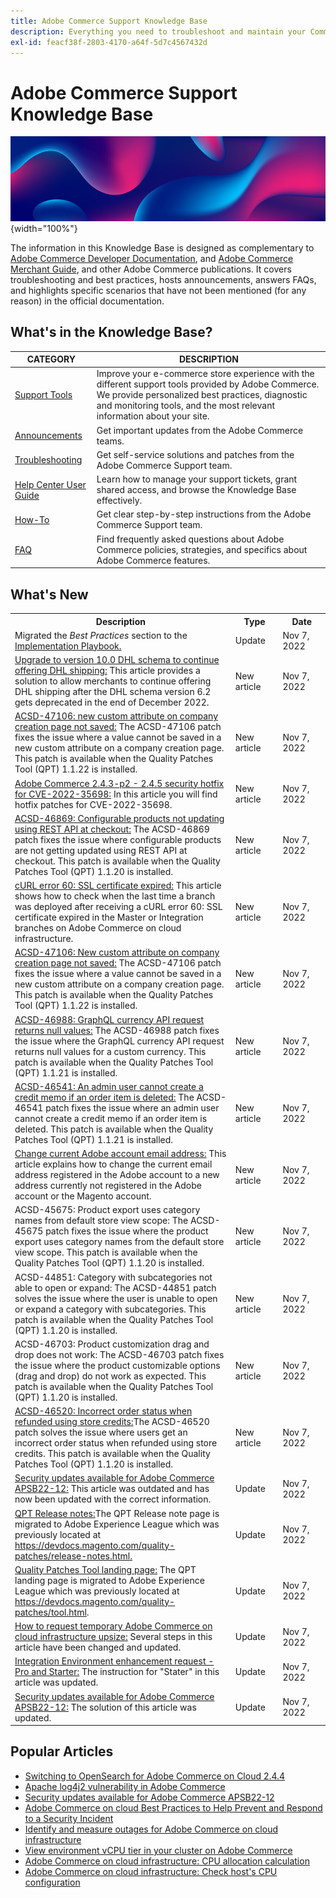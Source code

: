 ```yaml
---
title: Adobe Commerce Support Knowledge Base
description: Everything you need to troubleshoot and maintain your Commerce store.
exl-id: feacf38f-2803-4170-a64f-5d7c4567432d
---
```

# Adobe Commerce Support Knowledge Base

![Knowledge Base homepage](../help/assets/knowledge-base-home-page-cover.jpg){width="100%"}

The information in this Knowledge Base is designed as complementary to [Adobe Commerce Developer Documentation](https://developer.adobe.com/commerce/docs), and [Adobe Commerce Merchant Guide](https://experienceleague.adobe.com/docs/commerce-admin/user-guides/home.html), and other Adobe Commerce publications. It covers troubleshooting and best practices, hosts announcements, answers FAQs, and highlights specific scenarios that have not been mentioned (for any reason) in the official documentation.

## What's in the Knowledge Base?

| CATEGORY | DESCRIPTION | 
| --- | --- |
| [Support Tools](/help/support-tools/overview.md) | Improve your e-commerce store experience with the different support tools provided by Adobe Commerce. We provide personalized best practices, diagnostic and monitoring tools, and the most relevant information about your site. |
| [Announcements](/help/announcements/overview.md) | Get important updates from the Adobe Commerce teams. |
| [Troubleshooting](/help/troubleshooting/overview.md) | Get self-service solutions and patches from the Adobe Commerce Support team. |
| [Help Center User Guide](/help/help-center-guide/help-center/magento-help-center-user-guide.md) | Learn how to manage your support tickets, grant shared access, and browse the Knowledge Base effectively. |
| [How-To](/help/how-to/overview.md) | Get clear step-by-step instructions from the Adobe Commerce Support team. |
| [FAQ](/help/faq/overview.md) | Find frequently asked questions about Adobe Commerce policies, strategies, and specifics about Adobe Commerce features. | 

## What's New

<table style="width:100%">
 <tr>
  <th style="width:70%">Description</th>
  <th style="width:15%">Type</th>
  <th style="width:15%">Date</th>
 </tr>

 <tr>
  <td>
  Migrated the <em>Best Practices</em> section to the <a href="https://experienceleague.adobe.com/docs/commerce-operations/implementation-playbook/best-practices/phases.html">Implementation Playbook.</a>
  </td>
  <td> Update</td>
  <td>Nov 7, 2022</td>
 </tr>

 <tr>
  <td>
  <a href="https://experienceleague.adobe.com/docs/commerce-knowledge-base/kb/troubleshooting/known-issues-patches-attached/0-day-vulnerability-patch.html?lang=en"> Upgrade to version 10.0 DHL schema to continue offering DHL shipping:</a> This article provides a solution to allow merchants to continue offering DHL shipping after the DHL schema version 6.2 gets deprecated in the end of December 2022.
  </td>
  <td>New article</td>
  <td> Nov 7, 2022</td>
 </tr>

 <tr>
  <td>
  <a href="https://experienceleague.adobe.com/docs/commerce-knowledge-base/kb/support-tools/patches/acsd-47106-new-custom-attribute-on-company-creation-page-not-saved.html?lang=en">ACSD-47106: new custom attribute on company creation page not saved:</a> The ACSD-47106 patch fixes the issue where a value cannot be saved in a new custom attribute on a company creation page. This patch is available when the Quality Patches Tool (QPT) 1.1.22 is installed.
  <td>New article</td>
  <td>Nov 7, 2022</td>
 </tr>

 <tr>
  <td>
  <a href="https://experienceleague.adobe.com/docs/commerce-knowledge-base/kb/troubleshooting/known-issues-patches-attached/adobe-commerce-2.4.3-p2-2.4.5-security-hotfix-for-cve-2022-35698.html?lang=en">Adobe Commerce 2.4.3-p2 - 2.4.5 security hotfix for CVE-2022-35698:</a> In this article you will find hotfix patches for CVE-2022-35698.
  </td>
  <td>New article</td>
  <td>Nov 7, 2022</td>
 </tr>

 <tr>
  <td>
  <a href="https://experienceleague.adobe.com/docs/commerce-knowledge-base/kb/support-tools/patches/acsd-46869-configurable-products-not-updating-using-rest-api.html?lang=en">ACSD-46869: Configurable products not updating using REST API at checkout:</a> The ACSD-46869 patch fixes the issue where configurable products are not getting updated using REST API at checkout. This patch is available when the Quality Patches Tool (QPT) 1.1.20 is installed.
  </td>
  <td>New article</td>
  <td> Nov 7, 2022</td>
 </tr>

 <tr>
  <td>
  <a href="https://experienceleague.adobe.com/docs/commerce-knowledge-base/kb/troubleshooting/miscellaneous/curl-error-60-ssl-certificate-expired.html">cURL error 60: SSL certificate expired:</a> This article shows how to check when the last time a branch was deployed after receiving a cURL error 60: SSL certificate expired in the Master or Integration branches on Adobe Commerce on cloud infrastructure.
  </td>
  <td>New article</td>
  <td>Nov 7, 2022</td>
 </tr>

 <tr>
  <td>
  <a href="https://experienceleague.adobe.com/docs/commerce-knowledge-base/kb/support-tools/patches/acsd-47106-new-custom-attribute-on-company-creation-page-not-saved.html?lang=en">ACSD-47106: New custom attribute on company creation page not saved:</a> The ACSD-47106 patch fixes the issue where a value cannot be saved in a new custom attribute on a company creation page. This patch is available when the Quality Patches Tool (QPT) 1.1.22 is installed.
  </td>
  <td> New article</td>
  <td>Nov 7, 2022</td>
 </tr>

 <tr>
  <td>
  <a href="https://experienceleague.adobe.com/docs/commerce-knowledge-base/kb/support-tools/patches/acsd-46988-graphql-currency-api-request-returns-null-values.html?lang=en"> ACSD-46988: GraphQL currency API request returns null values:</a> The ACSD-46988 patch fixes the issue where the GraphQL currency API request returns null values for a custom currency. This patch is available when the Quality Patches Tool (QPT) 1.1.21 is installed.
  </td>
  <td> New article </td>
  <td> Nov 7, 2022</td>
 </tr>

 <tr>
  <td>
  <a href="https://experienceleague.adobe.com/docs/commerce-knowledge-base/kb/support-tools/patches/acsd-46541-admin-user-cannot-create-credit-memo-if-order-item-deleted.html?lang=en">ACSD-46541: An admin user cannot create a credit memo if an order item is deleted:</a> The ACSD-46541 patch fixes the issue where an admin user cannot create a credit memo if an order item is deleted. This patch is available when the Quality Patches Tool (QPT) 1.1.21 is installed.
  </td>
  <td>New article </td>
  <td>Nov 7, 2022 </td>
 </tr>

 <tr>
  <td>
  <a href="https://experienceleague.adobe.com/docs/commerce-knowledge-base/kb/how-to/change-current-adobe-account-email-address-to-new-address.html?lang=en">Change current Adobe account email address:</a> This article explains how to change the current email address registered in the Adobe account to a new address currently not registered in the Adobe account or the Magento account.
  </td>
  <td>New article</td>
  <td>Nov 7, 2022</td>
 </tr>

 <tr>
  <td>
  <a herf="https://experienceleague.adobe.com/docs/commerce-knowledge-base/kb/support-tools/patches/acsd-45675-product-export-uses-category-names-from-default-storeview-scope.html">ACSD-45675: Product export uses category names from default store view scope:</a> The ACSD-45675 patch fixes the issue where the product export uses category names from the default store view scope. This patch is available when the Quality Patches Tool (QPT) 1.1.20 is installed.
  </td>
  <td>New article</td>
  <td>Nov 7, 2022</td>
 </tr>

  <tr>
   <td>
   <a herf="https://experienceleague.adobe.com/docs/commerce-knowledge-base/kb/support-tools/patches/acsd-44851-category-with-subcategories-not-able-to-open-or-expand.html">ACSD-44851: Category with subcategories not able to open or expand:</a> The ACSD-44851 patch solves the issue where the user is unable to open or expand a category with subcategories. This patch is available when the Quality Patches Tool (QPT) 1.1.20 is installed.
   </td>
   <td>New article</td>
   <td>Nov 7, 2022</td>
  </tr>  

  <tr>
    <td>
    <a herf="https://experienceleague.adobe.com/docs/commerce-knowledge-base/kb/support-tools/patches/acsd-46703-product-customizable-options-drag-and-drop-doesnt-work-as-expected.html"> ACSD-46703: Product customization drag and drop does not work:</a> The ACSD-46703 patch fixes the issue where the product customizable options (drag and drop) do not work as expected. This patch is available when the Quality Patches Tool (QPT) 1.1.20 is installed.
    </td>
    <td>New article</td>
    <td>Nov 7, 2022</td>
  </tr>

  <tr>
    <td>
    <a href="https://experienceleague.adobe.com/docs/commerce-knowledge-base/kb/support-tools/patches/acsd-46520-incorrect-order-status-when-refunded-using-store-credits.html">ACSD-46520: Incorrect order status when refunded using store credits:</a>The ACSD-46520 patch solves the issue where users get an incorrect order status when refunded using store credits. This patch is available when the Quality Patches Tool (QPT) 1.1.20 is installed.
    </td>
    <td>New article</td>
    <td>Nov 7, 2022</td>
  </tr>

  <tr>
    <td>
    <a href="https://experienceleague.adobe.com/docs/commerce-knowledge-base/kb/troubleshooting/known-issues-patches-attached/0-day-vulnerability-patch.html?lang=en">Security updates available for Adobe Commerce APSB22-12:</a> This article was outdated and has now been updated with the correct information.
    </td>
    <td>Update</td>
    <td>Nov 7, 2022</td>
  </tr>

  <tr>
    <td>
    <a href="https://experienceleague.adobe.com/docs/commerce-operations/tools/quality-patches-tool/release-notes.html?lang=en">QPT Release notes:</a>The QPT Release note page is migrated to Adobe Experience League which was previously located at <a href="https://devdocs.magento.com/quality-patches/release-notes.html">https://devdocs.magento.com/quality-patches/release-notes.html.</a>
    </td>
    <td>Update</td>
    <td>Nov 7, 2022</td>
  </tr>
  
  <tr>
    <td>
    <a href="https://experienceleague.adobe.com/tools/commerce-quality-patches/index.html">Quality Patches Tool landing page:</a> The QPT landing page is migrated to Adobe Experience League which was previously located at <a href="https://devdocs.magento.com/quality-patches/tool.html">https://devdocs.magento.com/quality-patches/tool.html</a>.
    </td>
    <td>Update</td>
    <td>Nov 7, 2022</td>
  </tr>

  <tr>
    <td>
    <a href="https://experienceleague.adobe.com/docs/commerce-knowledge-base/kb/how-to/how-to-request-temporary-magento-upsize.html?lang=en"> How to request temporary Adobe Commerce on cloud infrastructure upsize:</a> Several steps in this article have been changed and updated.
    </td>
    <td>Update</td>
    <td>Nov 7, 2022</td>
  </tr>

  <tr>
    <td>
    <a href="https://experienceleague.adobe.com/docs/commerce-knowledge-base/kb/announcements/commerce-announcements/integration-environment-enhancement-request-pro-and-starter.html?lang=en">Integration Environment enhancement request - Pro and Starter:</a> The instruction for "Stater" in this article was updated.
    </td>
    <td>Update</td>
    <td>Nov 7, 2022</td>
  </tr>

  <tr>
    <td>
    <a href="https://experienceleague.adobe.com/docs/commerce-knowledge-base/kb/troubleshooting/known-issues-patches-attached/0-day-vulnerability-patch.html?lang=en">Security updates available for Adobe Commerce APSB22-12:</a> The solution of this article was updated.
    </td>
    <td>Update</td>
    <td>Nov 7, 2022</td>
  </tr>
</table>

## Popular Articles

* [Switching to OpenSearch for Adobe Commerce on Cloud 2.4.4](https://experienceleague.adobe.com/docs/commerce-knowledge-base/kb/announcements/commerce-announcements/switching-to-opensearch-for-adobe-commerce-on-cloud-2.4.4.html?lang=en)
* [Apache log4j2 vulnerability in Adobe Commerce](https://experienceleague.adobe.com/docs/commerce-knowledge-base/kb/announcements/commerce-announcements/apache-log4j2-adobe-commerce.html?lang=en)
* [Security updates available for Adobe Commerce APSB22-12](https://experienceleague.adobe.com/docs/commerce-knowledge-base/kb/troubleshooting/known-issues-patches-attached/0-day-vulnerability-patch.html)
* [Adobe Commerce on cloud Best Practices to Help Prevent and Respond to a Security Incident](https://experienceleague.adobe.com/docs/commerce-knowledge-base/kb/best-practices/security/prevent-respond-security-incident.html)
* [Identify and measure outages for Adobe Commerce on cloud infrastructure](https://experienceleague.adobe.com/docs/commerce-knowledge-base/kb/how-to/how-to-identify-outages.html?lang=en-Identify-and-measure-outages-for-Adobe-Commerce-on-cloud-infrastructure)
* [View environment vCPU tier in your cluster on Adobe Commerce](https://experienceleague.adobe.com/docs/commerce-knowledge-base/kb/how-to/check-vcpu-using-observation-for-adobe-commerce.html)
* [Adobe Commerce on cloud infrastructure: CPU allocation calculation](https://experienceleague.adobe.com/docs/commerce-knowledge-base/kb/how-to/magento-commerce-cloud-cpu-allocation-calculation.html-Adobe-Commerce-on-cloud-infrastructure-CPU-allocation-calculation)
* [Adobe Commerce on cloud infrastructure: Check host's CPU configuration](https://experienceleague.adobe.com/docs/commerce-knowledge-base/kb/how-to/magento-commerce-cloud-check-hosts-cpu-configuration.html)
